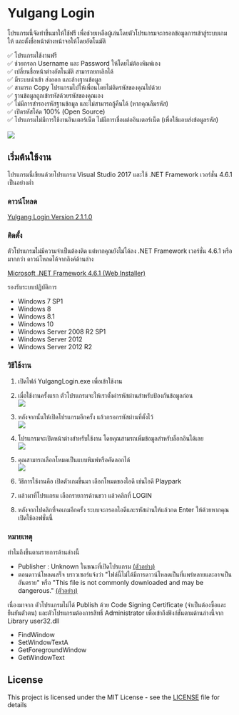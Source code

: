 # Yulgang Login
โปรแกรมนี้จัดทำขึ้นมาให้ใช้ฟรี เพื่อช่วยเหลือผู้เล่นโดยตัวโปรแกรมจะกรอกข้อมูลการเข้าสู่ระบบเกมให้ และตั้งชื่อหน้าต่างหน้าจอให้โดยอัตโนมัติ


✅ โปรแกรมใช้งานฟรี\
✅ ช่วยกรอก Username และ Password ให้โดยไม่ต้องพิมพ์เอง\
✅ เปลี่ยนชื่อหน้าต่างอัตโนมัติ สามารถยกเลิกได้\
✅ มีระบบนำเข้า ส่งออก และล้างฐานข้อมูล\
✅ สามารถ Copy โปรแกรมไปให้เพื่อนโดยไม่ติดรหัสของคุณไปด้วย\
✅ ฐานข้อมูลถูกเข้ารหัสด้วยรหัสของคุณเอง\
✅ ไม่มีการสำรองรหัสฐานข้อมูล และไม่สามารถกู้คืนได้ (หากคุณลืมรหัส)\
✅ เปิดรหัสโค้ด 100% (Open Source)\
✅ โปรแกรมไม่มีการใช้งานอินเตอร์เน็ต ไม่มีการเชื่อมต่ออินเตอร์เน็ต (เพื่อใช้แอบส่งข้อมูลรหัส)
<br/>
<br/>
![](https://i.imgur.com/Q8Z2Zci.png)
## เริ่มต้นใช้งาน

โปรแกรมนี้เขียนด้วยโปรแกรม Visual Studio 2017 และใช้ .NET Framework เวอร์ชั่น 4.6.1 เป็นอย่างต่ำ
### ดาวน์โหลด
[Yulgang Login Version 2.1.1.0](https://github.com/meawmuay/yulgang-login/releases/download/v2.1.1.0/Yulgang.Login.2.1.1.0.rar "Yulgang Login Latest Version")

### ติดตั้ง
ตัวโปรแกรมไม่มีความจำเป็นต้องติด แต่หากคุณยังไม่ได้ลง .NET Framework เวอร์ชั่น 4.6.1 หรือมากกว่า ดาวน์โหลดได้จากลิงค์ด้านล่าง

[Microsoft .NET Framework 4.6.1 (Web Installer)](https://www.microsoft.com/en-us/download/details.aspx?id=49981 "Microsoft .NET Framework 4.6.1 (Web Installer)")

รองรับระบบปฏิบัติการ
- Windows 7 SP1
- Windows 8
- Windows 8.1
- Windows 10
- Windows Server 2008 R2 SP1
- Windows Server 2012
- Windows Server 2012 R2

### วิธีใช้งาน
1. เปิดไฟล์ YulgangLogin.exe เพื่อเข้าใช้งาน
2. เมื่อใช้งานครั้งแรก ตัวโปรแกรมจะให้เราตั้งค่ารหัสผ่านสำหรับป้องกันข้อมูลก่อน\
![](https://i.imgur.com/1NS5wyp.png)

3. หลังจากนั้นให้เปิดโปรแกรมอีกครั้ง แล้วกรอกรหัสผ่านที่ตั้งไว้\
![](https://i.imgur.com/cEFaU6P.png)

4. โปรแกรมจะเปิดหน้าต่างสำหรับใช้งาน โดยคุณสามรถเพิ่มข้อมูลสำหรับล็อกอินได้เลย\
![](https://i.imgur.com/Q8Z2Zci.png)

5. คุณสามารถเลือกโหมดเป็นแบบพิมพ์หรือคัดลอกได้\
![](https://i.imgur.com/V2Z1jxe.png)

6. วิธีการใช้งานคือ เปิดตัวเกมขึ้นมา เลือกโหมดของไอดี เช่นไอดี Playpark
7. แล้วมาที่โปรแกรม เลือกรายการด้านขวา แล้วคลิกที่ LOGIN
8. หลังจากไปคลิกที่จอเกมอีกครั้ง ระบบจะกรอกไอดีและรหัสผ่านให้แล้วกด Enter ให้ด้วยหากคุณเปิดใช้ออฟชั่นนี้
### หมายเหตุ
ทำไมถึงขึ้นตามรายการด้านล่างนี้
- Publisher : Unknown ในขณะที่เปิดโปรแกรม [(ตัวอย่าง)](https://i.imgur.com/peSlQDG.png "(ตัวอย่าง)")
- ตอนดาวน์โหลดเสร็จ บราวเซอร์แจ้งว่า "ไฟล์นี้ไม่ได้มีการดาวน์โหลดเป็นที่แพร่หลายและอาจเป็นอันตราย" หรือ "This file is not commonly downloaded and may be dangerous." [(ตัวอย่าง)](https://i.imgur.com/FkxEtZs.png "(ตัวอย่าง)")

เนื่องมาจาก ตัวโปรแกรมไม่ได้ Publish ด้วย Code Signing Certificate (จำเป็นต้องซื้อและยืนยันตัวตน) และตัวโปรแกรมต้องการสิทธิ์ Administrator เพื่อเข้าถึงฟังก์ชั่นตามด้านล่างนี้จาก Library user32.dll
- FindWindow
- SetWindowTextA
- GetForegroundWindow
- GetWindowText

## License

This project is licensed under the MIT License - see the [LICENSE](LICENSE) file for details
